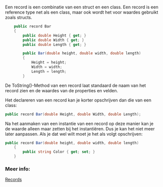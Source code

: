 Een record is een combinatie van een struct en een class.
Een record is een reference type net als een class, maar ook wordt het voor waardes gebruikt zoals structs.

```c#
    public record Bar
    {
        public double Height { get; }
        public double Width { get; }
        public double Length { get; }

        public Bar(double height, double width, double length)
        {
            Height = height;
            Width = width;
            Length = length;
        }

```
De ToString()-Method van een record laat standaard de naam van het record zien en de waardes van de properties en velden.

Het declareren van een record kan je korter opschrijven dan die van een class:
```c#
public record Bar(double Height, double Width, double Length);
```
Na het aanmaken van een instantie van een record op deze manier kan je de waarde alleen maar zetten bij het instantiëren. Dus je kan het niet meer later aanpassen. Als je dat wel wilt moet je het als volgt opschrijven:

```c#
public record Bar(double height, double width, double length)
    {
        public string Color { get; set; }
    }
```

### Meer info:

[Records](https://learn.microsoft.com/en-us/dotnet/csharp/language-reference/builtin-types/record)